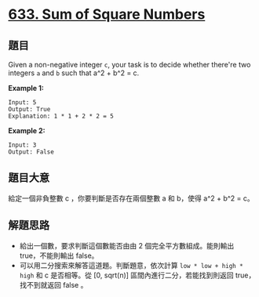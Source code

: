 # [633. Sum of Square Numbers](https://leetcode.com/problems/sum-of-square-numbers/)


## 題目

Given a non-negative integer `c`, your task is to decide whether there're two integers `a` and `b` such that a^2 + b^2 = c.

**Example 1:**

    Input: 5
    Output: True
    Explanation: 1 * 1 + 2 * 2 = 5

**Example 2:**

    Input: 3
    Output: False


## 題目大意

給定一個非負整數 c ，你要判斷是否存在兩個整數 a 和 b，使得 a^2 + b^2 = c。


## 解題思路

- 給出一個數，要求判斷這個數能否由由 2 個完全平方數組成。能則輸出 true，不能則輸出 false。
- 可以用二分搜索來解答這道題。判斷題意，依次計算 `low * low + high * high`  和 c 是否相等。從 [0, sqrt(n)] 區間內進行二分，若能找到則返回 true，找不到就返回 false 。

